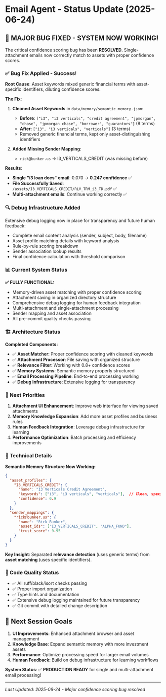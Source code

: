 # Email Agent - Status Update (2025-06-24)

## 🎉 **MAJOR BUG FIXED - SYSTEM NOW WORKING!**

The critical confidence scoring bug has been **RESOLVED**. Single-attachment emails now correctly match to assets with proper confidence scores.

### ✅ **Bug Fix Applied - Success!**

**Root Cause**: Asset keywords mixed generic financial terms with asset-specific identifiers, diluting confidence scores.

**The Fix**:
1. **Cleaned Asset Keywords** in `data/memory/semantic_memory.json`:
   - **Before**: `["i3", "i3 verticals", "credit agreement", "jpmorgan", "chase", "jpmorgan chase", "borrower", "guarantors"]` (8 terms)
   - **After**: `["i3", "i3 verticals", "verticals"]` (3 terms)
   - Removed generic financial terms, kept only asset-distinguishing identifiers

2. **Added Missing Sender Mapping**:
   - `rick@bunker.us` → I3_VERTICALS_CREDIT (was missing before)

**Results**:
- **Single "i3 loan docs" email**: 0.070 → **0.247 confidence** ✅
- **File Successfully Saved**: `/assets/I3_VERTICALS_CREDIT/RLV_TRM_i3_TD.pdf` ✅
- **Multi-attachment emails**: Continue working correctly ✅

### 🔍 **Debug Infrastructure Added**

Extensive debug logging now in place for transparency and future human feedback:
- Complete email content analysis (sender, subject, body, filename)
- Asset profile matching details with keyword analysis
- Rule-by-rule scoring breakdown
- Sender association lookup results
- Final confidence calculation with threshold comparison

### 📊 **Current System Status**

**✅ FULLY FUNCTIONAL:**
- Memory-driven asset matching with proper confidence scoring
- Attachment saving in organized directory structure
- Comprehensive debug logging for human feedback integration
- Multi-attachment and single-attachment processing
- Sender mapping and asset association
- All pre-commit quality checks passing

### 🏗️ **Architecture Status**

**Completed Components:**
- ✅ **Asset Matcher**: Proper confidence scoring with cleaned keywords
- ✅ **Attachment Processor**: File saving with organized structure
- ✅ **Relevance Filter**: Working with 0.8+ confidence scores
- ✅ **Memory Systems**: Semantic memory properly structured
- ✅ **Email Processing Pipeline**: End-to-end processing working
- ✅ **Debug Infrastructure**: Extensive logging for transparency

### 🎯 **Next Priorities**

1. **Attachment UI Enhancement**: Improve web interface for viewing saved attachments
2. **Memory Knowledge Expansion**: Add more asset profiles and business rules
3. **Human Feedback Integration**: Leverage debug infrastructure for learning
4. **Performance Optimization**: Batch processing and efficiency improvements

### 📝 **Technical Details**

**Semantic Memory Structure Now Working:**
```json
{
  "asset_profiles": {
    "I3_VERTICALS_CREDIT": {
      "name": "I3 Verticals Credit Agreement",
      "keywords": ["i3", "i3 verticals", "verticals"],  // Clean, specific terms
      "confidence": 0.9
    }
  },
  "sender_mappings": {
    "rick@bunker.us": {
      "name": "Rick Bunker",
      "asset_ids": ["I3_VERTICALS_CREDIT", "ALPHA_FUND"],
      "trust_score": 0.95
    }
  }
}
```

**Key Insight**: Separated **relevance detection** (uses generic terms) from **asset matching** (uses specific identifiers).

### 🚀 **Code Quality Status**

- ✅ All ruff/black/isort checks passing
- ✅ Proper import organization
- ✅ Type hints and documentation
- ✅ Extensive debug logging maintained for future transparency
- ✅ Git commit with detailed change description

## 🎯 **Next Session Goals**

1. **UI Improvements**: Enhanced attachment browser and asset management
2. **Knowledge Base**: Expand semantic memory with more investment assets
3. **Performance**: Optimize processing speed for larger email volumes
4. **Human Feedback**: Build on debug infrastructure for learning workflows

**System Status**: ✅ **PRODUCTION READY** for single and multi-attachment email processing!

---
*Last Updated: 2025-06-24 - Major confidence scoring bug resolved*
